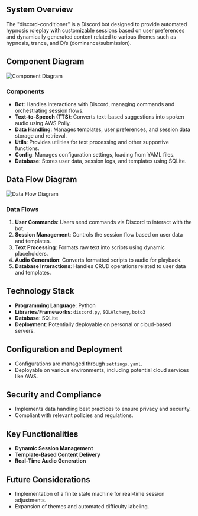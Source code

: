 ## System Overview
The "discord-conditioner" is a Discord bot designed to provide automated hypnosis roleplay with customizable sessions based on user preferences and dynamically generated content related to various themes such as hypnosis, trance, and D/s (dominance/submission).

## Component Diagram
![Component Diagram](https://via.placeholder.com/600x400?text=Component+Diagram)

### Components
- **Bot**: Handles interactions with Discord, managing commands and orchestrating session flows.
- **Text-to-Speech (TTS)**: Converts text-based suggestions into spoken audio using AWS Polly.
- **Data Handling**: Manages templates, user preferences, and session data storage and retrieval.
- **Utils**: Provides utilities for text processing and other supportive functions.
- **Config**: Manages configuration settings, loading from YAML files.
- **Database**: Stores user data, session logs, and templates using SQLite.

## Data Flow Diagram
![Data Flow Diagram](https://via.placeholder.com/600x400?text=Data+Flow+Diagram)

### Data Flows
1. **User Commands**: Users send commands via Discord to interact with the bot.
2. **Session Management**: Controls the session flow based on user data and templates.
3. **Text Processing**: Formats raw text into scripts using dynamic placeholders.
4. **Audio Generation**: Converts formatted scripts to audio for playback.
5. **Database Interactions**: Handles CRUD operations related to user data and templates.

## Technology Stack
- **Programming Language**: Python
- **Libraries/Frameworks**: `discord.py`, `SQLAlchemy`, `boto3`
- **Database**: SQLite
- **Deployment**: Potentially deployable on personal or cloud-based servers.

## Configuration and Deployment
- Configurations are managed through `settings.yaml`.
- Deployable on various environments, including potential cloud services like AWS.

## Security and Compliance
- Implements data handling best practices to ensure privacy and security.
- Compliant with relevant policies and regulations.

## Key Functionalities
- **Dynamic Session Management**
- **Template-Based Content Delivery**
- **Real-Time Audio Generation**

## Future Considerations
- Implementation of a finite state machine for real-time session adjustments.
- Expansion of themes and automated difficulty labeling.